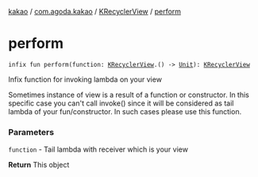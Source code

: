 [kakao](../../index.md) / [com.agoda.kakao](../index.md) / [KRecyclerView](index.md) / [perform](.)

# perform

`infix fun perform(function: `[`KRecyclerView`](index.md)`.() -> `[`Unit`](https://kotlinlang.org/api/latest/jvm/stdlib/kotlin/-unit/index.html)`): `[`KRecyclerView`](index.md)

Infix function for invoking lambda on your view

Sometimes instance of view is a result of a function or constructor.
In this specific case you can't call invoke() since it will be considered as
tail lambda of your fun/constructor. In such cases please use this function.

### Parameters

`function` - Tail lambda with receiver which is your view

**Return**
This object

